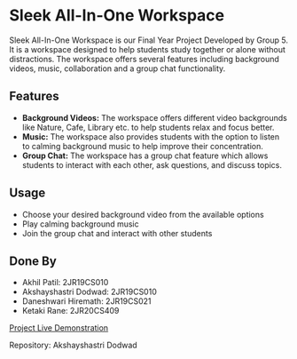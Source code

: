 # Sleek All-In-One Workspace

Sleek All-In-One Workspace is our Final Year Project Developed by Group 5. It is a workspace designed to help students study together or alone without distractions. The workspace offers several features including background videos, music, collaboration and a group chat functionality.

## Features
- **Background Videos:** The workspace offers different video backgrounds like Nature, Cafe, Library etc. to help students relax and focus better.
- **Music:** The workspace also provides students with the option to listen to calming background music to help improve their concentration.
- **Group Chat:** The workspace has a group chat feature which allows students to interact with each other, ask questions, and discuss topics.


## Usage
- Choose your desired background video from the available options
- Play calming background music
- Join the group chat and interact with other students

## Done By
- Akhil Patil: 2JR19CS010
- Akshayshastri Dodwad: 2JR19CS010
- Daneshwari Hiremath: 2JR19CS021
- Ketaki Rane: 2JR20CS409

[Project Live Demonstration](https://app.studytogether.com/welcome)


Repository: Akshayshastri Dodwad
